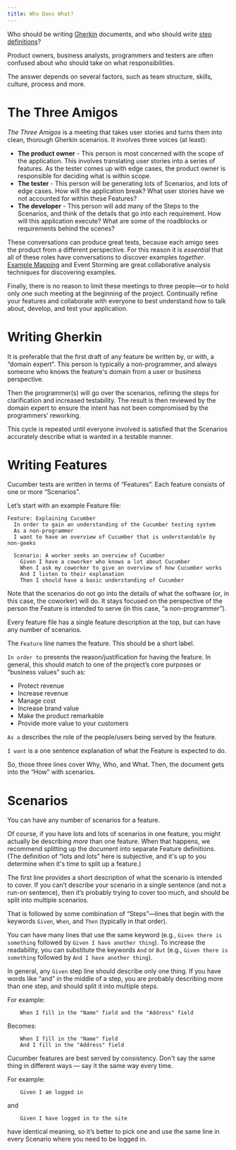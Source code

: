 ```yaml
---
title: Who Does What?
---
```


Who should be writing [Gherkin](/gherkin/) documents, and who should write
[step definitions](/cucumber/#step-definitions)?

Product owners, business analysts, programmers and testers are often confused
about who should take on what responsibilities.

The answer depends on several factors, such as team structure, skills, culture,
process and more.

# The Three Amigos

*The Three Amigos* is a meeting that takes user stories and turns them into clean, thorough Gherkin scenarios. It involves three voices (at least):

- **The product owner** - This person is most concerned with the scope of the application. This involves translating user stories into a series of features. As the tester comes up with edge cases, the product owner is responsible for deciding what is within scope.
- **The tester** - This person will be generating lots of Scenarios, and lots of edge cases. How will the application break? What user stories have we not accounted for within these Features?
- **The developer** - This person will add many of the Steps to the Scenarios, and think of the details that go into each requirement. How will this application execute? What are some of the roadblocks or requirements behind the scenes?

These conversations can produce great tests, because each amigo sees
the product from a different perspective. For this reason it is *essential* that all of these roles have conversations to discover examples *together*.
[Example Mapping](/example-mapping/) and Event Storming are great collaborative analysis techniques for discovering examples.

Finally, there is no reason to limit these meetings to three people—or to hold only one such meeting at the beginning of the project. Continually refine your features and collaborate with everyone to best understand how to talk about, develop, and test your application.

# Writing Gherkin

It is preferable that the first draft of any feature be written by, or with, a
“domain expert”. This person is typically a non-programmer, and always someone who knows the feature's domain from a user or business perspective.

Then the programmer(s) will go over the scenarios, refining the steps for
clarification and increased testability. The result is then reviewed by the domain expert to ensure the intent has not been compromised by the programmers’
reworking.

This cycle is repeated until everyone involved is satisfied that the
Scenarios accurately describe what is wanted in a testable manner.


# Writing Features

Cucumber tests are written in terms of “Features”. Each feature consists of one or more “Scenarios”.

Let’s start with an example Feature file:

```Gherkin
Feature: Explaining Cucumber
  In order to gain an understanding of the Cucumber testing system
  As a non-programmer
  I want to have an overview of Cucumber that is understandable by non-geeks

  Scenario: A worker seeks an overview of Cucumber
    Given I have a coworker who knows a lot about Cucumber
    When I ask my coworker to give an overview of how Cucumber works
    And I listen to their explanation
    Then I should have a basic understanding of Cucumber
```

Note that the scenarios do not go into the details of what the software
(or, in this case, the coworker) will do. It stays focused on the perspective of
the person the Feature is intended to serve (in this case, “a non-programmer”).

Every feature file has a single feature description at the top, but can have any
number of scenarios.

The `Feature` line names the feature. This should be a short label.

`In order to` presents the reason/justification for having the feature. In
general, this should match to one of the project’s core purposes or “business
values” such as:

- Protect revenue
- Increase revenue
- Manage cost
- Increase brand value
- Make the product remarkable
- Provide more value to your customers

`As a` describes the role of the people/users being served by the feature.

`I want` is a one sentence explanation of what the Feature is expected to do.

So, those three lines cover Why, Who, and What. Then, the document gets into the “How” with scenarios.

# Scenarios

You can have any number of scenarios for a feature.

Of course, if you have lots and lots of scenarios in one feature, you might
actually be describing *more* than one feature. When that happens, we recommend
splitting up the document into separate Feature definitions. (The definition of
“lots and lots” here is subjective, and it's up to you determine when it's time to split up a feature.)

The first line provides a short description of what the scenario is intended to
cover. If you can’t describe your scenario in a single sentence (and not a
run-on sentence), then it’s probably trying to cover too much, and should be
split into multiple scenarios.

That is followed by some combination of “Steps”—lines that begin with the
keywords `Given`, `When`, and `Then` (typically in that order).

You can have many lines that use the same keyword (e.g., `Given there is something` followed by `Given I have another thing`). To increase the readability, you can substitute the keywords `And` or `But` (e.g., `Given there is something` followed by `And I have another thing`).

In general, any `Given` step line should describe only one thing. If you have
words like “and” in the middle of a step, you are probably describing more than
one step, and should split it into multiple steps.

For example:

```gherkin
	When I fill in the "Name" field and the "Address" field
```

Becomes:

```gherkin
	When I fill in the "Name" field
	And I fill in the "Address" field
```

Cucumber features are best served by consistency. Don't say the same thing in
different ways — say it the same way every time.

For example:

```gherkin
	Given I am logged in
```

and

```Gherkin
	Given I have logged in to the site
```

have identical meaning, so it’s better to pick one and use the same line in
every Scenario where you need to be logged in.

<!-- There are more details to writing and testing Cucumber Features
([Cucumber Backgrounder](/wiki/cucumber-backgrounder/)), but this basically
covers what a non-programmer needs to know. -->
